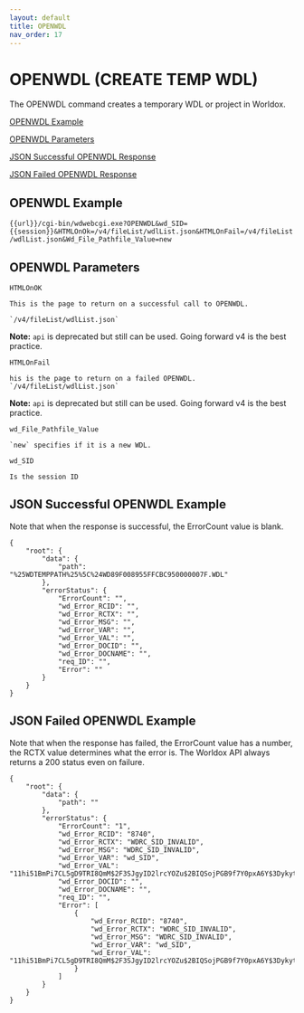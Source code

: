 ```yaml
---
layout: default
title: OPENWDL
nav_order: 17
---
```

# OPENWDL (CREATE TEMP WDL) 

The OPENWDL command creates a temporary WDL or project in Worldox. 

[OPENWDL Example](#openwdl-example)

[OPENWDL Parameters](#openwdl-parameters)

[JSON Successful OPENWDL Response](#json-successful-openwdl-response)

[JSON Failed OPENWDL Response](#json-failed-openwdl-response)

## OPENWDL Example

`{{url}}/cgi-bin/wdwebcgi.exe?OPENWDL&wd_SID={{session}}&HTMLOnOk=/v4/fileList/wdlList.json&HTMLOnFail=/v4/fileList/wdlList.json&Wd_File_Pathfile_Value=new`

## OPENWDL Parameters

`HTMLOnOK`

	This is the page to return on a successful call to OPENWDL.
	
	`/v4/fileList/wdlList.json`

**Note:** `api` is deprecated but still can be used. Going forward v4 is the best practice.

`HTMLOnFail`

	his is the page to return on a failed OPENWDL.
	`/v4/fileList/wdlList.json`

**Note:** `api` is deprecated but still can be used. Going forward v4 is the best practice.

`wd_File_Pathfile_Value`
	
	`new` specifies if it is a new WDL. 

`wd_SID`
	
	Is the session ID
	
## JSON Successful OPENWDL Example

Note that when the response is successful, the ErrorCount value is blank. 

```
{
    "root": {
        "data": {
            "path": "%25WDTEMPPATH%25%5C%24WD89F008955FFCBC950000007F.WDL"
        },
        "errorStatus": {
            "ErrorCount": "",
            "wd_Error_RCID": "",
            "wd_Error_RCTX": "",
            "wd_Error_MSG": "",
            "wd_Error_VAR": "",
            "wd_Error_VAL": "",
            "wd_Error_DOCID": "",
            "wd_Error_DOCNAME": "",
            "req_ID": "",
            "Error": ""
        }
    }
}
```

## JSON Failed OPENWDL Example

Note that when the response has failed, the ErrorCount value has a number, the RCTX value determines what the error is. The Worldox API always returns a 200 status even on failure.  

```
{
    "root": {
        "data": {
            "path": ""
        },
        "errorStatus": {
            "ErrorCount": "1",
            "wd_Error_RCID": "8740",
            "wd_Error_RCTX": "WDRC_SID_INVALID",
            "wd_Error_MSG": "WDRC_SID_INVALID",
            "wd_Error_VAR": "wd_SID",
            "wd_Error_VAL": "11hi51BmPi7CL5gD9TRI8QmM$2F3SJgyID2lrcYOZu$2BIQSojPGB9f7Y0pxA6Y$3Dykytr",
            "wd_Error_DOCID": "",
            "wd_Error_DOCNAME": "",
            "req_ID": "",
            "Error": [
                {
                    "wd_Error_RCID": "8740",
                    "wd_Error_RCTX": "WDRC_SID_INVALID",
                    "wd_Error_MSG": "WDRC_SID_INVALID",
                    "wd_Error_VAR": "wd_SID",
                    "wd_Error_VAL": "11hi51BmPi7CL5gD9TRI8QmM$2F3SJgyID2lrcYOZu$2BIQSojPGB9f7Y0pxA6Y$3Dykytr"
                }
            ]
        }
    }
}
```
